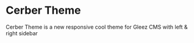 Cerber Theme
============

Cerber Theme is a new responsive cool theme for Gleez CMS with left & right sidebar
